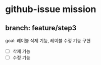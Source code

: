 # github-issue mission

## branch: feature/step3

goal: 레이블 삭제 기능, 레이블 수정 기능 구현

- [ ] 삭제 기능
- [ ] 수정 기능

